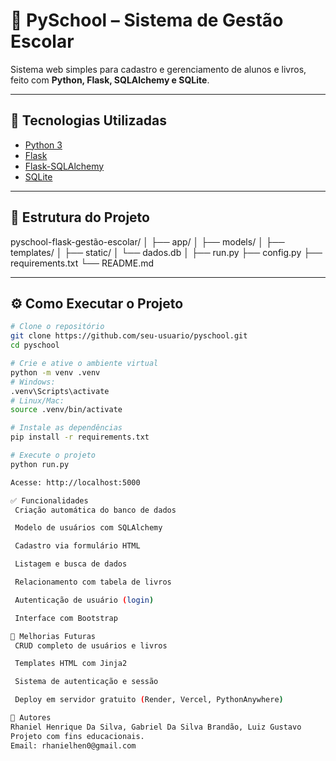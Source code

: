 # 🏫 PySchool – Sistema de Gestão Escolar

Sistema web simples para cadastro e gerenciamento de alunos e livros, feito com **Python, Flask, SQLAlchemy e SQLite**.

---

## 🚀 Tecnologias Utilizadas

- [Python 3](https://www.python.org/)
- [Flask](https://flask.palletsprojects.com/)
- [Flask-SQLAlchemy](https://flask-sqlalchemy.palletsprojects.com/)
- [SQLite](https://www.sqlite.org/index.html)

---

## 📁 Estrutura do Projeto

pyschool-flask-gestão-escolar/
│
├── app/
│ ├── models/
│ ├── templates/
│ ├── static/
│ └── dados.db
│
├── run.py
├── config.py
├── requirements.txt
└── README.md

---

## ⚙️ Como Executar o Projeto

```bash
# Clone o repositório
git clone https://github.com/seu-usuario/pyschool.git
cd pyschool

# Crie e ative o ambiente virtual
python -m venv .venv
# Windows:
.venv\Scripts\activate
# Linux/Mac:
source .venv/bin/activate

# Instale as dependências
pip install -r requirements.txt

# Execute o projeto
python run.py

Acesse: http://localhost:5000

✅ Funcionalidades
 Criação automática do banco de dados

 Modelo de usuários com SQLAlchemy

 Cadastro via formulário HTML

 Listagem e busca de dados

 Relacionamento com tabela de livros

 Autenticação de usuário (login)

 Interface com Bootstrap

📌 Melhorias Futuras
 CRUD completo de usuários e livros

 Templates HTML com Jinja2

 Sistema de autenticação e sessão

 Deploy em servidor gratuito (Render, Vercel, PythonAnywhere)

👤 Autores
Rhaniel Henrique Da Silva, Gabriel Da Silva Brandão, Luiz Gustavo
Projeto com fins educacionais.
Email: rhanielhen0@gmail.com